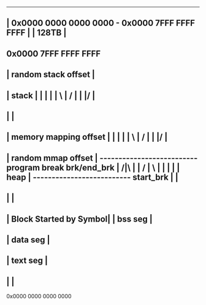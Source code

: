 -------------------------------------------------
| 0x0000 0000 0000 0000 - 0x0000 7FFF FFFF FFFF |
|                    128TB                      |
-------------------------------------------------

  0x0000 7FFF FFFF FFFF
--------------------------
| random stack offset    |
--------------------------
|         stack          |
|           |            |
|         \ | /          |
|          \|/           |
--------------------------
|                        |
--------------------------
| memory mapping offset  |
|           |            |
|         \ | /          |
|          \|/           |
--------------------------
|  random mmap  offset   |
-------------------------- program break brk/end_brk
|          /|\           |
|         / | \          |
|           |            |
|         heap           |
-------------------------- start_brk
|                        |
--------------------------
|                        |
--------------------------
| Block Started by Symbol|
|      bss seg           |
--------------------------
|      data seg          |
--------------------------
|      text seg          |
--------------------------
|                        |
--------------------------
  0x0000 0000 0000 0000
